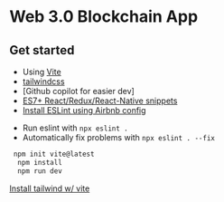 # Web 3.0 Blockchain App

## Get started

- Using [Vite](https://vitejs.dev/guide/why.html)
- [tailwindcss](https://tailwindcss.com/)
- [Github copilot for easier dev]
- [ES7+ React/Redux/React-Native snippets](https://github.com/dsznajder/vscode-react-javascript-snippets/blob/HEAD/docs/Snippets.md)
- [Install ESLint using Airbnb config](https://eslint.org/docs/user-guide/getting-started)

* Run eslint with `npx eslint .`
* Automatically fix problems with `npx eslint . --fix`

```bash
 npm init vite@latest
  npm install
  npm run dev
```

[Install tailwind w/ vite](https://tailwindcss.com/docs/guides/vite)
